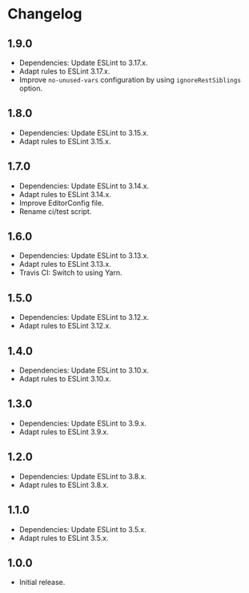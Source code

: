 # Changelog

## 1.9.0

- Dependencies: Update ESLint to 3.17.x.
- Adapt rules to ESLint 3.17.x.
- Improve `no-unused-vars` configuration by using `ignoreRestSiblings` option.

## 1.8.0

- Dependencies: Update ESLint to 3.15.x.
- Adapt rules to ESLint 3.15.x.

## 1.7.0

- Dependencies: Update ESLint to 3.14.x.
- Adapt rules to ESLint 3.14.x.
- Improve EditorConfig file.
- Rename ci/test script.

## 1.6.0

- Dependencies: Update ESLint to 3.13.x.
- Adapt rules to ESLint 3.13.x.
- Travis CI: Switch to using Yarn.

## 1.5.0

- Dependencies: Update ESLint to 3.12.x.
- Adapt rules to ESLint 3.12.x.

## 1.4.0

- Dependencies: Update ESLint to 3.10.x.
- Adapt rules to ESLint 3.10.x.

## 1.3.0

- Dependencies: Update ESLint to 3.9.x.
- Adapt rules to ESLint 3.9.x.

## 1.2.0

- Dependencies: Update ESLint to 3.8.x.
- Adapt rules to ESLint 3.8.x.

## 1.1.0

- Dependencies: Update ESLint to 3.5.x.
- Adapt rules to ESLint 3.5.x.

## 1.0.0

- Initial release.
